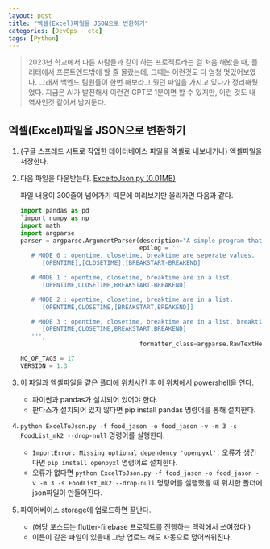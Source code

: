 ```yaml
---
layout: post
title: "엑셀(Excel)파일을 JSON으로 변환하기"
categories: [DevOps · etc]
tags: [Python]
---
```



> 2023년 학교에서 다른 사람들과 같이 하는 프로젝트라는 걸 처음 해봤을 때, 플러터에서 프론트엔드밖에 할 줄 몰랐는데, 그때는 이런것도 다 엄청 멋있어보였다. 그래서 백엔드 팀원들이 한번 해보라고 줬던 파일을 가지고 있다가 정리해뒀었다. 지금은 AI가 발전해서 이런건 GPT로 1분이면 할 수 있지만, 이런 것도 내 역사인것 같아서 남겨둔다.

## 엑셀(Excel)파일을 JSON으로 변환하기

1. (구글 스프레드 시트로 작업한 데이터베이스 파일을 엑셀로 내보내거나) 엑셀파일을 저장한다.

2. 다음 파일을 다운받는다.
   [ExceltoJson.py (0.01MB)](/assets/file/ExcelToJson.py)

   파일 내용이 300줄이 넘어가기 때문에 미리보기만 올리자면 다음과 같다.

   ```python
   import pandas as pd
   `import numpy as np
   import math
   import argparse
   parser = argparse.ArgumentParser(description="A simple program that converts xlsx files to json files.",
                                    epilog = '''
      # MODE 0 : opentime, closetime, breaktime are seperate values.
         [OPENTIME],[CLOSETIME],[BREAKSTART-BREAKEND]

      # MODE 1 : opentime, closetime, breaktime are in a list.
         [OPENTIME,CLOSETIME,BREAKSTART-BREAKEND]

      # MODE 2 : opentime, closetime, breaktime are in a list.
         [OPENTIME,CLOSETIME,[BREAKSTART,BREAKEND]]

      # MODE 3 : opentime, closetime, breaktime are in a list, breaktime is broken into two parts.
         [OPENTIME,CLOSETIME,BREAKSTART,BREAKEND]
      ''',
                                    formatter_class=argparse.RawTextHelpFormatter)

   NO_OF_TAGS = 17
   VERSION = 1.3
   ```

3. 이 파일과 엑셀파일을 같은 폴더에 위치시킨 후 이 위치에서 powershell을 연다.

   - 파이썬과 pandas가 설치되어 있어야 한다.
   - 판다스가 설치되어 있지 않다면 pip install pandas 명령어를 통해 설치한다.

4. `python ExcelToJson.py -f food_jason -o food_jason -v -m 3 -s FoodList_mk2 --drop-null` 명령어를 실행한다.

   - `ImportError: Missing optional dependency 'openpyxl'.` 오류가 생긴다면 `pip install openpyxl` 명령어로 설치한다.
   - 오류가 없다면 `python ExcelToJson.py -f food_jason -o food_jason -v -m 3 -s FoodList_mk2 --drop-null` 명령어를 실행했을 때 위치한 폴더에 json파일이 만들어진다.

5. 파이어베이스 storage에 업로드하면 끝난다.
   - (해당 포스트는 flutter-firebase 프로젝트를 진행하는 맥락에서 쓰여졌다.)
   - 이름이 같은 파일이 있을때 그냥 업로드 해도 자동으로 덮어씌워진다.
